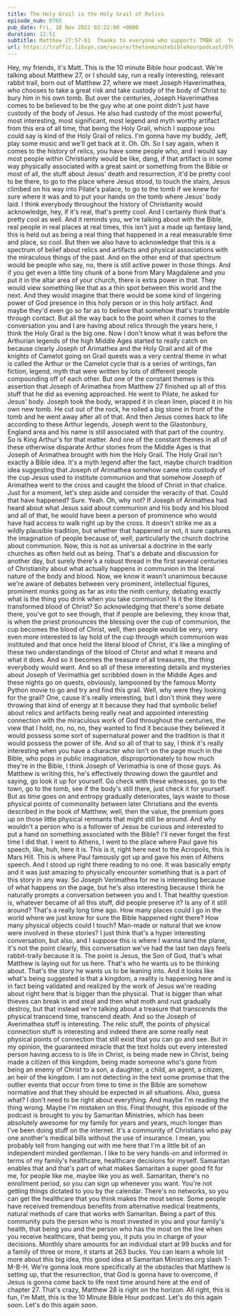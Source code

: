 ```yaml
---
title: The Holy Grail is the Holy Grail of Relics
episode_num: 0765
pub_date: Fri, 18 Nov 2022 02:22:00 +0000
duration: 12:51
subtitle: Matthew 27:57-61  Thanks to everyone who supports TMBH at  You're the reason we can all do this together!  Music written and performed by 
url: https://traffic.libsyn.com/secure/thetenminutebiblehourpodcast/0765_-_The_Holy_Grail_is_the_Holy_Grail_of_Relics.mp3
---
```


 Hey, my friends, it's Matt. This is the 10 minute Bible hour podcast. We're talking about Matthew 27, or I should say, run a really interesting, relevant rabbit trail, born out of Matthew 27, where we meet Joseph Haverimathea, who chooses to take a great risk and take custody of the body of Christ to bury him in his own tomb. But over the centuries, Joseph Haverimathea comes to be believed to be the guy who at one point didn't just have custody of the body of Jesus. He also had custody of the most powerful, most interesting, most significant, most legend and myth worthy artifact from this era of all time, that being the Holy Grail, which I suppose you could say is kind of the Holy Grail of relics. I'm gonna have my buddy, Jeff, play some music and we'll get back at it. Oh. Oh. So I say again, when it comes to the history of relics, you have some people who, and I would say most people within Christianity would be like, dang, if that artifact is in some way physically associated with a great saint or something from the Bible or most of all, the stuff about Jesus' death and resurrection, it'd be pretty cool to be there, to go to the place where Jesus stood, to touch the stairs, Jesus climbed on his way into Pilate's palace, to go to the tomb if we knew for sure where it was and to put your hands on the tomb where Jesus' body laid. I think everybody throughout the history of Christianity would acknowledge, hey, if it's real, that's pretty cool. And I certainly think that's pretty cool as well. And it reminds you, we're talking about with the Bible, real people in real places at real times, this isn't just a made up fantasy land, this is held out as being a real thing that happened in a real measurable time and place, so cool. But then we also have to acknowledge that this is a spectrum of belief about relics and artifacts and physical associations with the miraculous things of the past. And on the other end of that spectrum would be people who say, no, there is still active power in those things. And if you get even a little tiny chunk of a bone from Mary Magdalene and you put it in the altar area of your church, there is extra power in that. They would view something like that as a thin spot between this world and the next. And they would imagine that there would be some kind of lingering power of God presence in this holy person or in this holy artifact. And maybe they'd even go so far as to believe that somehow that's transferable through contact. But all the way back to the point when it comes to the conversation you and I are having about relics through the years here, I think the Holy Grail is the big one. Now I don't know what it was before the Arthurian legends of the high Middle Ages started to really catch on because clearly Joseph of Arimathea and the Holy Grail and all of the knights of Camelot going on Grail quests was a very central theme in what is called the Arthur or the Camelot cycle that is a series of writings, fan fiction, legend, myth that were written by lots of different people compounding off of each other. But one of the constant themes is this assertion that Joseph of Arimathea from Matthew 27 finished up all of this stuff that he did as evening approached. He went to Pilate, he asked for Jesus' body. Joseph took the body, wrapped it in clean linen, placed it in his own new tomb. He cut out of the rock, he rolled a big stone in front of the tomb and he went away after all of that. And then Jesus comes back to life according to these Arthur legends, Joseph went to the Glastonbury, England area and his name is still associated with that part of the country. So is King Arthur's for that matter. And one of the constant themes in all of these otherwise disparate Arthur stories from the Middle Ages is that Joseph of Arimathea brought with him the Holy Grail. The Holy Grail isn't exactly a Bible idea. It's a myth legend after the fact, maybe church tradition idea suggesting that Joseph of Arimathea somehow came into custody of the cup Jesus used to institute communion and that somehow Joseph of Arimathea went to the cross and caught the blood of Christ in that chalice. Just for a moment, let's step aside and consider the veracity of that. Could that have happened? Sure. Yeah. Oh, why not? If Joseph of Arimathea had heard about what Jesus said about communion and his body and his blood and all of that, he would have been a person of prominence who would have had access to walk right up by the cross. It doesn't strike me as a wildly plausible tradition, but whether that happened or not, it sure captures the imagination of people because of, well, particularly the church doctrine about communion. Now, this is not as universal a doctrine in the early churches as often held out as being. That's a debate and discussion for another day, but surely there's a robust thread in the first several centuries of Christianity about what actually happens in communion in the literal nature of the body and blood. Now, we know it wasn't unanimous because we're aware of debates between very prominent, intellectual figures, prominent monks going as far as into the ninth century, debating exactly what is the thing you drink when you take communion? Is it the literal transformed blood of Christ? So acknowledging that there's some debate there, you've got to see though, that if people are believing, they know that, is when the priest pronounces the blessing over the cup of communion, the cup becomes the blood of Christ, well, then people would be very, very even more interested to lay hold of the cup through which communion was instituted and that once held the literal blood of Christ, it's like a mingling of these two understandings of the blood of Christ and what it means and what it does. And so it becomes the treasure of all treasures, the thing everybody would want. And so all of these interesting details and mysteries about Joseph of Verimathia get scribbled down in the Middle Ages and these nights go on quests, obviously, lampooned by the famous Monty Python movie to go and try and find this grail. Well, why were they looking for the grail? One, cause it's really interesting, but I don't think they were throwing that kind of energy at it because they had that symbolic belief about relics and artifacts being really neat and appointed interesting connection with the miraculous work of God throughout the centuries, the view that I hold, no, no, no, they wanted to find it because they believed it would possess some sort of supernatural power and the tradition is that it would possess the power of life. And so all of that to say, I think it's really interesting when you have a character who isn't on the page much in the Bible, who pops in public imagination, disproportionately to how much they're in the Bible, I think Joseph of Verimathia is one of those guys. As Matthew is writing this, he's effectively throwing down the gauntlet and saying, go look it up for yourself. Go check with these witnesses, go to the town, go to the tomb, see if the body's still there, just check it for yourself. But as time goes on and entropy gradually deteriorates, lays waste to those physical points of commonality between later Christians and the events described in the book of Matthew, well, then the value, the premium goes up on those little physical remnants that might still be around. And why wouldn't a person who is a follower of Jesus be curious and interested to put a hand on something associated with the Bible? I'll never forget the first time I did that. I went to Athens, I went to the place where Paul gave his speech, like, huh, here it is. This is it, right here next to the Acropolis, this is Mars Hill. This is where Paul famously got up and gave his men of Athens speech. And I stood up right there reading to no one. It was basically empty and it was just amazing to physically encounter something that is a part of this story in any way. So Joseph Verimathea for me is interesting because of what happens on the page, but he's also interesting because I think he naturally prompts a conversation between you and I. That healthy question is, whatever became of all this stuff, did people preserve it? Is any of it still around? That's a really long time ago. How many places could I go in the world where we just know for sure the Bible happened right there? How many physical objects could I touch? Man-made or natural that we know were involved in these stories? I just think that's a hyper interesting conversation, but also, and I suppose this is where I wanna land the plane, it's not the point clearly, this conversation we've had the last two days feels rabbit-traily because it is. The point is Jesus, the Son of God, that's what Matthew is laying out for us here. That's who he wants us to be thinking about. That's the story he wants us to be leaning into. And it looks like what's being suggested is that a kingdom, a reality is happening here and is in fact being validated and realized by the work of Jesus we're reading about right here that is bigger than the physical. That is bigger than what thieves can break in and steal and then what moth and rust gradually destroy, but that instead we're talking about a treasure that transcends the physical transcend time, transcend death. And so the Joseph of Averimathea stuff is interesting. The relic stuff, the points of physical connection stuff is interesting and indeed there are some really neat physical points of connection that still exist that you can go and see. But in my opinion, the guaranteed miracle that the text holds out every interested person having access to is life in Christ, is being made new in Christ, being made a citizen of this kingdom, being made someone who's gone from being an enemy of Christ to a son, a daughter, a child, an agent, a citizen, an heir of the kingdom. I am not detecting in the text some promise that the outlier events that occur from time to time in the Bible are somehow normative and that they should be expected in all situations. Also, guess what? I don't need to be right about everything. And maybe I'm reading the thing wrong. Maybe I'm mistaken on this. Final thought, this episode of the podcast is brought to you by Samaritan Ministries, which has been absolutely awesome for my family for years and years, much longer than I've been doing stuff on the internet. It's a community of Christians who pay one another's medical bills without the use of insurance. I mean, you probably tell from hanging out with me here that I'm a little bit of an independent minded gentleman. I like to be very hands-on and informed in terms of my family's healthcare, healthcare decisions for myself. Samaritan enables that and that's part of what makes Samaritan a super good fit for me, for people like me, maybe like you as well. Samaritan, there's no enrollment period, so you can sign up whenever you want. You're not getting things dictated to you by the calendar. There's no networks, so you can get the healthcare that you think makes the most sense. Some people have received tremendous benefits from alternative medical treatments, natural methods of care that works with Samaritan. Being a part of this community puts the person who is most invested in you and your family's health, that being you and the person who has the most on the line when you receive healthcare, that being you, it puts you in charge of your decisions. Monthly share amounts for an individual start at 99 bucks and for a family of three or more, it starts at 263 bucks. You can learn a whole lot more about this big idea, this good idea at Samaritan Ministries.org slash T-M-B-H. We're gonna look more specifically at the obstacles that Matthew is setting up, that the resurrection, that God is gonna have to overcome, if Jesus is gonna come back to life next time around here at the end of chapter 27. That's crazy, Matthew 28 is right on the horizon. All right, this is fun, I'm Matt, this is the 10 Minute Bible Hour podcast. Let's do this again soon. Let's do this again soon.